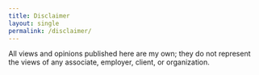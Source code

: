 ```yaml
---
title: Disclaimer
layout: single
permalink: /disclaimer/
---
```




  All views and opinions published here are my own; they do not represent the views of any associate, employer, client, or organization.